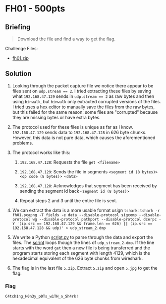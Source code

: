 # FH01 - 500pts

## Briefing

> Download the file and find a way to get the flag.

Challenge Files:

* [fh01.zip](./fh01.zip)

## Solution

1. Looking through the packet capture file we notice there appear to be files sent on `udp.stream == 2`. I tried extracting these files by saving what `192.168.47.129` sends in `udp.stream == 2` as raw bytes and then using `binwalk`, but `binwalk` only extracted corrupted versions of the files. I tried uses a hex editor to manually save the files from the raw bytes, but this failed for the same reason: some files are "corrupted" because they are missing bytes or have extra bytes.

2. The protocol used for these files is unique as far as I know. `192.168.47.129` sends data to `192.168.47.128` in 626 byte chunks. However, this data is not pure data, which causes the aforementioned problems.

3. The protocol works like this:

    1. `192.168.47.128`: Requests the file `get <filename>`

    2. `192.168.47.129`: Sends the file in segments `<segment id (8 bytes)> <op code (8 bytes)> <data>`

    3. `192.168.47.128`: Acknowledges that segment has been received by sending the segment id back `<segment id (8 bytes)>`

    4. Repeat steps 2 and 3 until the entire file is sent.

4. We can extract the data is a more usable format usign `tshark`: `tshark -r fh01.pcapng -T fields -e data --disable-protocol sigcomp --disable-protocol wg --disable-protocol pathport --disable-protocol dcerpc -Y '(ip.src == 192.168.47.129 && frame.len == 626) || (ip.src == 192.168.47.128 && udp)' > udp_stream_2.dmp`

5. We write a Python [script.py](./script.py) to parse through the data and export the files. The [script](./script.py) loops though the lines of `udp_stream_2.dmp`. If the line starts with the word `get` then a new file is being transferred and the program starts storing each segment with length 4129, which is the hexadecimal equivalent of the 626 byte chunks from wireshark.

6. The flag is in the last file `5.zip`. Extract `5.zip` and open `5.jpg` to get the flag.

### Flag

`C4tch1ng_H0n3y_p0Ts_w1TH_a_Sh4rk!`
